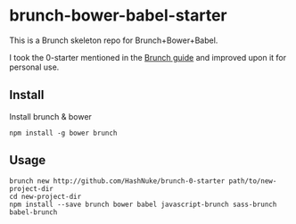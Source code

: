 # brunch-bower-babel-starter

This is a Brunch skeleton repo for Brunch+Bower+Babel.

I took the 0-starter mentioned in the [Brunch guide](https://github.com/brunch/brunch-guide/blob/master/content/en/chapter04-starting-from-scratch.md) and improved upon it for personal use.

## Install

Install brunch & bower

```
npm install -g bower brunch
```

## Usage

```
brunch new http://github.com/HashNuke/brunch-0-starter path/to/new-project-dir
cd new-project-dir
npm install --save brunch bower babel javascript-brunch sass-brunch babel-brunch
```
